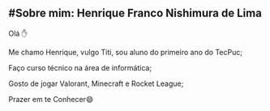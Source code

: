 #Sobre mim: Henrique Franco Nishimura de Lima 
---
Olá :hand: 

Me chamo Henrique, vulgo Titi, sou aluno do primeiro ano do TecPuc; 

Faço curso técnico na área de informática; 

Gosto de jogar Valorant, Minecraft e Rocket League; 

Prazer em te Conhecer:smile: 
